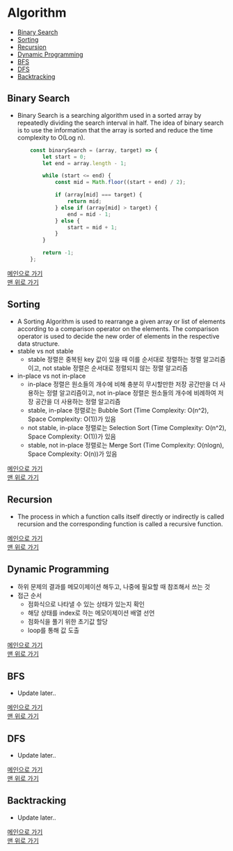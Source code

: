 # Algorithm

* [Binary Search](#binary-search)
* [Sorting](#sorting)
* [Recursion](#recursion)
* [Dynamic Programming](#dynamic-programming)
* [BFS](#bfs)
* [DFS](#dfs)
* [Backtracking](#backtracking)

## Binary Search
- Binary Search is a searching algorithm used in a sorted array by repeatedly dividing the search interval in half. The idea of binary search is to use the information that the array is sorted and reduce the time complexity to O(Log n). 
    ```javascript
        const binarySearch = (array, target) => {
            let start = 0;
            let end = array.length - 1;

            while (start <= end) {
                const mid = Math.floor((start + end) / 2);

                if (array[mid] === target) {
                    return mid;
                } else if (array[mid] > target) {
                    end = mid - 1;
                } else {
                    start = mid + 1;
                }
            }

            return -1;
        };
    ```

[메인으로 가기](https://github.com/sekhyuni/computer-science)</br>
[맨 위로 가기](#algorithm)
## Sorting
- A Sorting Algorithm is used to rearrange a given array or list of elements according to a comparison operator on the elements. The comparison operator is used to decide the new order of elements in the respective data structure.
- stable vs not stable
    - stable 정렬은 중복된 key 값이 있을 때 이를 순서대로 정렬하는 정렬 알고리즘이고, not stable 정렬은 순서대로 정렬되지 않는 정렬 알고리즘
- in-place vs not in-place 
    - in-place 정렬은 원소들의 개수에 비해 충분히 무시할만한 저장 공간만을 더 사용하는 정렬 알고리즘이고, not in-place 정렬은 원소들의 개수에 비례하여 저장 공간을 더 사용하는 정렬 알고리즘
    - stable, in-place 정렬로는 Bubble Sort (Time Complexity: O(n^2), Space Complexity: O(1))가 있음
    - not stable, in-place 정렬로는 Selection Sort (Time Complexity: O(n^2), Space Complexity: O(1))가 있음
    - stable, not in-place 정렬로는 Merge Sort (Time Complexity: O(nlogn), Space Complexity: O(n))가 있음

[메인으로 가기](https://github.com/sekhyuni/computer-science)</br>
[맨 위로 가기](#algorithm)
## Recursion
- The process in which a function calls itself directly or indirectly is called recursion and the corresponding function is called a recursive function.

[메인으로 가기](https://github.com/sekhyuni/computer-science)</br>
[맨 위로 가기](#algorithm)
## Dynamic Programming
- 하위 문제의 결과를 메모이제이션 해두고, 나중에 필요할 때 참조해서 쓰는 것
- 접근 순서
    - 점화식으로 나타낼 수 있는 상태가 있는지 확인
    - 해당 상태를 index로 하는 메모이제이션 배열 선언
    - 점화식을 풀기 위한 초기값 할당
    - loop를 통해 값 도출

[메인으로 가기](https://github.com/sekhyuni/computer-science)</br>
[맨 위로 가기](#algorithm)
## BFS
- Update later..

[메인으로 가기](https://github.com/sekhyuni/computer-science)</br>
[맨 위로 가기](#algorithm)
## DFS
- Update later..

[메인으로 가기](https://github.com/sekhyuni/computer-science)</br>
[맨 위로 가기](#algorithm)
## Backtracking
- Update later..

[메인으로 가기](https://github.com/sekhyuni/computer-science)</br>
[맨 위로 가기](#algorithm)